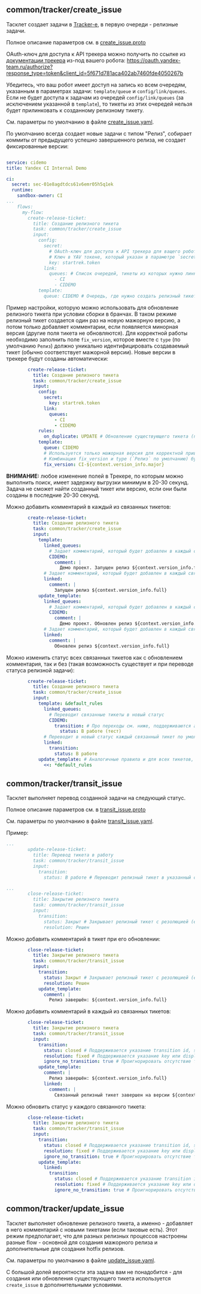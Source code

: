 ## common/tracker/create_issue
Тасклет создает задачи в [Tracker-е](https://st.yandex-team.ru), в первую очереди - релизные задачи.

Полное описание параметров см. в [create_issue.proto](https://a.yandex-team.ru/arc_vcs/ci/tasklet/registry/common/tracker/create_issue/proto/create_issue.proto)

OAuth-ключ для доступа к API трекера можно получить по ссылке из [документации трекера](https://wiki.yandex-team.ru/tracker/api/#avtorizacija) из-под вашего робота: https://oauth.yandex-team.ru/authorize?response_type=token&client_id=5f671d781aca402ab7460fde4050267b

Убедитесь, что ваш робот имеет доступ на запись ко всем очередям, указанным в параметрах задачи: `template/queue` и `config/link/queues`. Если не будет доступа к задачам из очередей `config/link/queues` (за исключением указанной в `template`), то тикеты из этих очередей нельзя будет прилинковать к созданному релизному тикету.

См. параметры по умолчанию в файле [create_issue.yaml](create_issue.yaml).

По умолчанию всегда создает новые задачи с типом "Релиз", собирает коммиты от предыдущего успешно завершенного релиза, не создает фиксированные версии:
```yaml

service: cidemo
title: Yandex CI Internal Demo

ci:
  secret: sec-01e8agdtdcs61v6emr05h5q1ek
  runtime:
    sandbox-owner: CI
...
    flows:
      my-flow:
        create-release-ticket:
          title: Создание релизного тикета
          task: common/tracker/create_issue
          input:
            config:
              secret:
                # OAuth-ключ для доступа к API трекера для ващего робота
                # Ключ в YAV токене, который указан в параметре `secret` текущего `a.yaml`. Использовать другие секреты пока нельзя
                key: startrek.token 
              link:
                queues: # Список очередей, тикеты из которых нужно линковать к созданному релизному тикету. Если список не задан, то мы попытаемся прилинковать тикеты из всех очередей. Линковка произойдет только в том случае, если ваш робот имеет доступ на запись к этой очереди. 
                  - CI
                  - CIDEMO
            template:
              queue: CIDEMO # Очередь, где нужно создать релизный тикет
```

Пример настройки, которую можно использовать для обновление релизного тикета при условии сборки в бранчах.
В таком режиме релизный тикет создается один раз на новую мажорную версию, а потом только добавляет комментарии, если появляется минорная версия (другие поля тикета не обновляются). Для корректной работы необходимо заполнить поле `fix_version`, которое вместе с `type` (по умолчанию `Релиз`) должно уникально идентифицировать создаваемый тикет (обычно соответствует мажорной версии). Новые версии в трекере будут созданы автоматически: 
```yaml
        create-release-ticket:
          title: Создание релизного тикета
          task: common/tracker/create_issue
          input:
            config:
              secret:
                key: startrek.token 
              link:
                queues:
                  - CI
                  - CIDEMO
            rules:
              on_duplicate: UPDATE # Обновление существующего тикета (по умолчанию мы всегда создаем новый)
            template:
              queue: CIDEMO
              # Используется только мажорная версия для корректной привязки тикетов
              # Комбинация fix_version и type (`Релиз` по умолчанию) будет использована для поиска релизного тикета
              fix_version: CI-${context.version_info.major}
```

**ВНИМАНИЕ:** любое изменение полей в Трекере, по которым можно выполнить поиск, имеет задержку выгрузки минимум в 20-30 секунд. Задача не сможет найти созданный тикет или версию, если они были созданы в последние 20-30 секунд.

Можно добавить комментарий в каждый из связанных тикетов:
```yaml
        create-release-ticket:
          title: Создание релизного тикета
          task: common/tracker/create_issue
          input:
            template:
              linked_queues:
                # Задает комментарий, который будет добавлен в каждый связанный тикет из указанных очередей
                CIDEMO:
                  comment: |
                    Демо проект. Запущен релиз ${context.version_info.full}
              # Задает комментарий, который будет добавлен в каждый связанный тикет по умолчанию - для очередей, не описанных в linked_queues
              linked:
                comment: |
                  Запущен релиз ${context.version_info.full} 
            update_template:
              linked_queues:
                # Задает комментарий, который будет добавлен в каждый связанный тикет из указанных очередей при обновлении текущего релизного тикета
                CIDEMO:
                  comment: |
                    Демо проект. Обновлен релиз ${context.version_info.full}
              # Задает комментарий, который будет добавлен в каждый связанный тикет по умолчанию при обновлении текущего релизного тикета - для очередей, не описанных в linked_queues
              linked:
                comment: |
                  Обновлен релиз ${context.version_info.full} 
```

Можно изменить статус всех связанных тикетов как с обновлением комментария, так и без (такая возможность существует и при переводе статуса релизной задачи):
```yaml
        create-release-ticket:
          title: Создание релизного тикета
          task: common/tracker/create_issue
          input:
            template: &default_rules
              linked_queues:
                # Переводит связанные тикеты в новый статус
                CIDEMO:
                  transition: # Про переходы см. ниже, поддерживаются аналогичные правила (в т.ч. игнорирование переходов)
                    status: В работе (тест)
              # Переводит в новый статус каждый связанный тикет по умолчанию - для очередей, не описанных в linked_queues
              linked:
                transition:
                  status: В работе 
            update_template: # Аналогичные правила и для всех тикетов, слинкованных при обновлении релизной задачи
              <<: *default_rules
```

## common/tracker/transit_issue
Тасклет выполняет перевод созданной задачи на следующий статус.

Полное описание параметров см. в [transit_issue.proto](https://a.yandex-team.ru/arc_vcs/ci/tasklet/registry/common/tracker/transit_issue/proto/transit_issue.proto)

См. параметры по умолчанию в файле [transit_issue.yaml](transit_issue.yaml).

Пример:
```yaml
...
        update-release-ticket:
          title: Перевод тикета в работу
          task: common/tracker/transit_issue
          input:
            transition:
              status: В работе # Переводит релизный тикет в указанный статус

...
        close-release-ticket:
          title: Закрытие релизного тикета
          task: common/tracker/transit_issue
          input:
            transition:
              status: Закрыт # Закрывает релизный тикет с резолюцией (если она требуется по правилам переходов в Трекере)
              resolution: Решен
```

Можно добавить комментарий в тикет при его обновлении:
```yaml
        close-release-ticket:
          title: Закрытие релизного тикета
          task: common/tracker/transit_issue
          input:
            transition:
              status: Закрыт # Закрывает релизный тикет с резолюцией (если она требуется по правилам переходов в Трекере)
              resolution: Решен
            update_template:
              comment: |
                Релиз завершён: ${context.version_info.full}
```

Можно добавить комментарий в каждый из связанных тикетов:
```yaml
        close-release-ticket:
          title: Закрытие релизного тикета
          task: common/tracker/transit_issue
          input:
            transition:
              status: closed # Поддерживается указание transition id, status key и status display (RU), см. связанный proto
              resolution: fixed # Поддерживается указание key или display (RU)
              ignore_no_transition: true # Проигнорировать отсутствие такого перехода (если этого не сделать и перехода нет - будет сформирована ошибка)
            update_template:
              comment: |
                Релиз завершён: ${context.version_info.full}
              linked:
                comment: |
                  Связанный релизный тикет завершен на версии ${context.version_info.full} 
```

Можно обновить статус у каждого связанного тикета:
```yaml
        close-release-ticket:
          title: Закрытие релизного тикета
          task: common/tracker/transit_issue
          input:
            transition:
              status: closed # Поддерживается указание transition id, status key и status display (RU), см. связанный proto
              resolution: fixed # Поддерживается указание key или display (RU)
              ignore_no_transition: true # Проигнорировать отсутствие такого перехода (если этого не сделать и перехода нет - будет сформирована ошибка)
            update_template:
              linked:
                transition:
                  status: closed # Поддерживается указание transition id, status key и status display (RU), см. связанный proto
                  resolution: fixed # Поддерживается указание key или display (RU)
                  ignore_no_transition: true # Проигнорировать отсутствие такого перехода (если этого не сделать и перехода нет - будет сформирована ошибка)
```

## common/tracker/update_issue
Тасклет выполняет обновление релизного тикета, а именно - добавляет в него комментарий с новыми тикетами (если таковые есть).
Этот режим предполагает, что для разных релизных процессов настроены разные flow - основной для создания мажорного релиза и дополнительные для создания hotfix релизов.

См. параметры по умолчанию в файле [update_issue.yaml](update_issue.yaml).

С большой долей вероятности эта задача вам не понадобится - для создания или обновления существующего тикета используется `create_issue` в дополнительными условиями.
